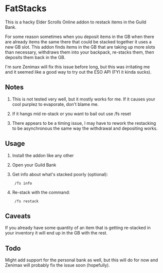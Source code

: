 FatStacks
=========

This is a hacky Elder Scrolls Online addon to restack items in the Guild Bank.

For some reason sometimes when you deposit items in the GB when there are already items the same there that could be stacked together it uses a new GB slot. This addon finds items in the GB that are taking up more slots than necessary, withdraws them into your backpack, re-stacks them, then deposits them back in the GB.

I'm sure Zenimax will fix this issue before long, but this was irritating me and it seemed like a good way to try out the ESO API (FYI it kinda sucks).

Notes
-----

1. This is not tested very well, but it mostly works for me. If it causes your cool purplez to evaporate, don't blame me.

2. If it hangs mid re-stack or you want to bail out use /fs reset

3. There appears to be a timing issue, I may have to rework the restacking to be asynchronous the same way the withdrawal and depositing works.

Usage
-----

1. Install the addon like any other

2. Open your Guild Bank

4. Get info about what's stacked poorly (optional):

        /fs info

3. Re-stack with the command:

		/fs restack


Caveats
-------

If you already have some quantity of an item that is getting re-stacked in your inventory it will end up in the GB with the rest.

Todo
----

Might add support for the personal bank as well, but this will do for now and Zenimax will probably fix the issue soon (hopefully).